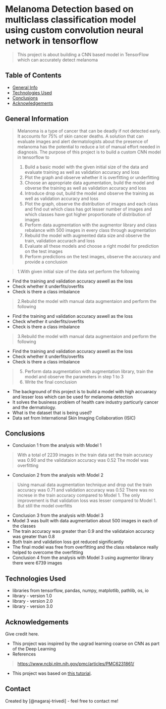 # Melanoma Detection based on multiclass classification model using custom convolution neural network in tensorflow
> This project is about building a CNN based model in TensorFlow which can accurately detect melanoma


## Table of Contents
* [General Info](#general-information)
* [Technologies Used](#technologies-used)
* [Conclusions](#conclusions)
* [Acknowledgements](#acknowledgements)

<!-- You can include any other section that is pertinent to your problem -->

## General Information
> Melanoma is a type of cancer that can be deadly if not detected early. It accounts for 75% of skin cancer deaths. A solution that can evaluate images and alert dermatologists about the presence of melanoma has the potential to reduce a lot of manual effort needed in diagnosis.
> The purpose of this project is to build a custom CNN model in tensorflow to 
> 
> 1. Build a basic model with the given initial size of the data and evaluate training as well as validation accuracy and loss
> 2. Plot the graph and observe whether it is overfitting or underfitting
> 3. Choose an appropriate data agumentation, build the model and obverse the training as well as validation accuracy and loss
> 4. Introduce drop out, build the model and observe the training as well as validation accuracy and loss
> 5. Plot the graph, observe the distribution of images and each class and find out which class has got lesser number of images and which classes have got higher proportionate of distribution of images
> 6. Perform data augmentation with the augmentor library and class rebalance with 500 images in every class through augmentation
> 7. Rebuild the model with augmented data size and observe the train, validation accurach and loss
> 8. Evaluate all these models and choose a right model for prediction on the test images
> 9. Perform predictions on the test images, observe the accuracy and provide a conclusion

> 1.With given initial size of the data set perform the following
   -  Find the training and validation accuracy aswell as the loss
   -  Check whether it underfits/overfits
   -  Check is there a class imbalance

> 2.Rebuild the model with manual data augmentaion and perform the following
   -  Find the training and validation accuracy aswell as the loss
   -  Check whether it underfits/overfits
   -  Check is there a class imbalance
> 3.Rebuild the model with manual data augmentaion and perform the following
   -  Find the training and validation accuracy aswell as the loss
   -  Check whether it underfits/overfits
   -  Check is there a class imbalance
> 5. Perform data augmentation with augmentation library, train the model and observe the parameters in step 1 to 3
> 6. Write the final conclusion
- The background of this project is to build a model with high accuaracy and lesser loss which can be used for melanoma detection
- It solves the business problem of health care industry particurly cancer and the dermatology.
- What is the dataset that is being used?
- Data set from International Skin Imaging Collaboration (ISIC)

<!-- You don't have to answer all the questions - just the ones relevant to your project. -->

## Conclusions
- Conclusion 1 from the analysis with Model 1
> With a total of 2239 images in the train data set the train accuracy was 0.90 and the validataion accuracy was 0.52 The model was overfitting
- Conclusion 2 from the analysis with Model 2
> Using manual data augmentation technique and drop out the train accuracy was 0.71 and validation accuracy was 0.52
> There was no increse in the train accuracy compared to Model 1. The only improvement is that validation loss was lesser compared to Model 1. But still the model overfitts
- Conclusion 3 from the analysis with Model 3
- Model 3 was built with data augmentation about 500 images in each of the classes
- The train accuracy was greater than 0.9 and the validataion accuracy was greater than 0.8
- Both train and validation loss got reduced significantly
- The final model was free from overfitting and the class rebalance really helped to overcome the overfitting
- Conclusion 4 from the analysis with Model 3 using augmentor library there were 6739 images

<!-- You don't have to answer all the questions - just the ones relevant to your project. -->


## Technologies Used
- libraries from tensorflow, pandas, numpy, matplotlib, pathlib, os, io
- library - version 1.0
- library - version 2.0
- library - version 3.0

<!-- As the libraries versions keep on changing, it is recommended to mention the version of library used in this project -->

## Acknowledgements
Give credit here.
- This project was inspired by the upgrad learning coarse on CNN as part of the Deep Learning
- References
> https://www.ncbi.nlm.nih.gov/pmc/articles/PMC6231861/
> 
- This project was based on [this tutorial](https://learn.upgrad.com/course/1992?courseId=12362).


## Contact
Created by [@nagaraj-trivedi] - feel free to contact me!
<!-- This project is open source and available under the [... License](). -->

